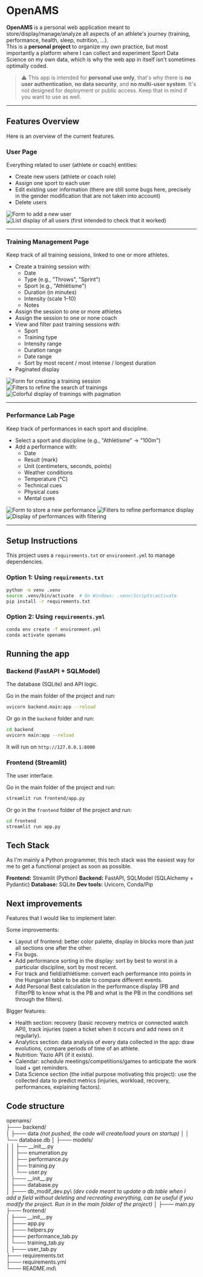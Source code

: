 # OpenAMS

**OpenAMS** is a personal web application meant to store/display/manage/analyze all aspects of an athlete's journey (training, performance, health, sleep, nutrition, ...).  
This is a **personal project** to organize my own practice, but most importantly a platform where I can collect and experiment Sport Data Science on my own data, which is why the web app in itself isn't sometimes optimally coded.

> ⚠️ This app is intended for **personal use only**, that's why there is **no user authentication**, **no data security**, and **no multi-user system**. It's not designed for deployment or public access. Keep that in mind if you want to use as well.

---

## Features Overview

Here is an overview of the current features.

### User Page

Everything related to user (athlete or coach) entities:

- Create new users (athlete or coach role)
- Assign one sport to each user
- Edit existing user information (there are still some bugs here, precisely in the gender modification that are not taken into account)
- Delete users

![Form to add a new user](illus/user_form.png "Form to add a new user")
![List display of all users (first intended to check that it worked)](illus/user_display.png "Display of all users and modification form in expandable section")

---

### Training Management Page

Keep track of all training sessions, linked to one or more athletes.

- Create a training session with:
  - Date
  - Type (e.g., "Throws", "Sprint")
  - Sport (e.g., "Athlétisme")
  - Duration (in minutes)
  - Intensity (scale 1–10)
  - Notes
- Assign the session to one or more athletes
- Assign the session to one or none coach
- View and filter past training sessions with:
  - Sport
  - Training type
  - Intensity range
  - Duration range
  - Date range
  - Sort by most recent / most intense / longest duration
- Paginated display

![Form for creating a training session](illus/create_training.png "Training creation form")
![Filters to refine the search of trainings](illus/training_filters.png "Filters of the trainings display")
![Colorful display of trainings with pagination](illus/paginated_training_display.png "Paginated display of trainings with color values")

---

### Performance Lab Page

Keep track of performances in each sport and discipline.

- Select a sport and discipline (e.g., "Athlétisme" → "100m")
- Add a performance with:
  - Date
  - Result (mark)
  - Unit (centimeters, seconds, points)
  - Weather conditions
  - Temperature (°C)
  - Technical cues
  - Physical cues
  - Mental cues

![Form to store a new performance](illus/create_performance.png "Performance creation form")
![Filters to refine performance display](illus/performance_filters.png "Performance filters section")
![Display of performances with filtering](illus/performance_display.png "Paginated display of performances")

---

## Setup Instructions

This project uses a `requirements.txt` or `environment.yml` to manage dependencies.

### Option 1: Using `requirements.txt`

```bash
python -m venv .venv
source .venv/bin/activate  # On Windows: .venv\Scripts\activate
pip install -r requirements.txt
```

### Option 2: Using `requirements.yml`

```bash
conda env create -f environment.yml
conda activate openams
```

## Running the app

### Backend (FastAPI + SQLModel)

The database (SQLite) and API logic.

Go in the main folder of the project and run:

```bash
uvicorn backend.main:app --reload
```

Or go in the `backend` folder and run:

```bash
cd backend
uvicorn main:app --reload
```

It will run on `http://127.0.0.1:8000`

### Frontend (Streamlit)

The user interface.

Go in the main folder of the project and run:

```bash
streamlit run frontend/app.py
```

Or go in the `frontend` folder of the project and run:

```bash
cd frontend
streamlit run app.py
```

## Tech Stack

As I'm mainly a Python programmer, this tech stack was the easiest way for me to get a functional project as soon as possible.

**Frontend:** Streamlit (Python)
**Backend:** FastAPI, SQLModel (SQLAlchemy + Pydantic)
**Database:** SQLite
**Dev tools:** Uvicorn, Conda/Pip

## Next improvements

Features that I would like to implement later:

Some improvements:

- Layout of frontend: better color palette, display in blocks more than just all sections one after the other.
- Fix bugs.
- Add performance sorting in the display: sort by best to worst in a particular discipline, sort by most recent.
- For track and field/athlétisme: convert each performance into points in the Hungarian table to be able to compare different events.
- Add Personal Best calculation in the performance display (PB and FilterPB to know what is the PB and what is the PB in the conditions set through the filters).

Bigger features:

- Health section: recovery (basic recovery metrics or connected watch API), track injuries (open a ticket when it occurs and add news on it regularly).
- Analytics section: data analysis of every data collected in the app: draw evolutions, compare periods of time of an athlete.
- Nutrition: Yazio API (if it exists).
- Calendar: schedule meetings/competitions/games to anticipate the work load + get reminders.
- Data Science section (the initial purpose motivating this project): use the collected data to predict metrics (injuries, workload, recovery, performances, explaining factors).

## Code structure

openams/\
├─── backend/\
│ ├─── data *(not pushed, the code will create/load yours on startup)*
│ │ └── database.db
│ ├─── models/\
│ │ ├── \_\_init\_\_.py\
│ │ ├── enumeration.py\
│ │ ├── performance.py\
│ │ ├── training.py\
│ │ └── user.py\
│ ├─── \_\_init\_\_.py\
│ ├─── database.py\
│ ├─── db\_modif\_dev.py\ *(dev code meant to update a db table when I add a field without deleting and recreating everything, can be useful if you modify the project. Run in in the main folder of the project)*
│ ├─── main.py\
├─── frontend/\
│ ├─── \_\_init\_\_.py\
│ ├─── app.py\
│ ├─── helpers.py\
│ ├─── performance_tab.py\
│ └─── training_tab.py\
│ ├─── user_tab.py\
├─── requirements.txt\
├─── requirements.yml\
└─── README.md\
